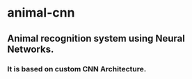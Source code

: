 # animal-cnn
## Animal recognition system using Neural Networks.
### It is based on custom CNN Architecture.
